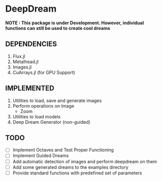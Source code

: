 # DeepDream

**NOTE : This package is under Development. However, individual functions can still be used to create cool dreams**

## DEPENDENCIES

1. Flux.jl
2. Metalhead.jl
3. Images.jl
4. CuArrays.jl (for GPU Support)

## IMPLEMENTED

1. Utilities to load, save and generate images
2. Perform operations on Image 
	* Zoom
3. Utilities to load models
4. Deep Dream Generator (non-guided)

## TODO

-[ ] Implement Octaves and Test Proper Functioning
-[ ] Implement Guided Dreams
-[ ] Add automatic detection of images and perform deepdream on them
-[ ] Add some generated dreams to the examples directory
-[ ] Provide standard functions with predefined set of parameters